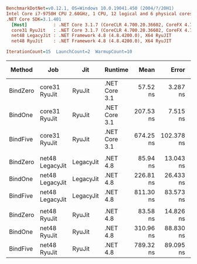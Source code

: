 ``` ini

BenchmarkDotNet=v0.12.1, OS=Windows 10.0.19041.450 (2004/?/20H1)
Intel Core i7-9750H CPU 2.60GHz, 1 CPU, 12 logical and 6 physical cores
.NET Core SDK=3.1.401
  [Host]          : .NET Core 3.1.7 (CoreCLR 4.700.20.36602, CoreFX 4.700.20.37001), X64 RyuJIT
  core31 RyuJit   : .NET Core 3.1.7 (CoreCLR 4.700.20.36602, CoreFX 4.700.20.37001), X64 RyuJIT
  net48 LegacyJit : .NET Framework 4.8 (4.8.4200.0), X64 RyuJIT
  net48 RyuJit    : .NET Framework 4.8 (4.8.4200.0), X64 RyuJIT

IterationCount=15  LaunchCount=2  WarmupCount=10  

```
|   Method |             Job |       Jit |       Runtime |      Mean |      Error |     StdDev |    Median | Ratio | RatioSD |  Gen 0 | Gen 1 | Gen 2 | Allocated |
|--------- |---------------- |---------- |-------------- |----------:|-----------:|-----------:|----------:|------:|--------:|-------:|------:|------:|----------:|
| BindZero |   core31 RyuJit |    RyuJit | .NET Core 3.1 |  57.52 ns |   3.287 ns |   4.819 ns |  57.03 ns |  1.00 |    0.00 |      - |     - |     - |         - |
|  BindOne |   core31 RyuJit |    RyuJit | .NET Core 3.1 | 207.53 ns |   7.515 ns |  11.247 ns | 206.32 ns |  3.63 |    0.29 | 0.0229 |     - |     - |     144 B |
| BindFive |   core31 RyuJit |    RyuJit | .NET Core 3.1 | 674.25 ns | 102.378 ns | 143.520 ns | 575.25 ns | 11.92 |    3.40 | 0.0687 |     - |     - |     432 B |
|          |                 |           |               |           |            |            |           |       |         |        |       |       |           |
| BindZero | net48 LegacyJit | LegacyJit |      .NET 4.8 |  85.94 ns |  13.043 ns |  19.118 ns |  82.81 ns |  1.00 |    0.00 |      - |     - |     - |         - |
|  BindOne | net48 LegacyJit | LegacyJit |      .NET 4.8 | 226.81 ns |  26.433 ns |  39.564 ns | 206.32 ns |  2.72 |    0.52 | 0.0253 |     - |     - |     160 B |
| BindFive | net48 LegacyJit | LegacyJit |      .NET 4.8 | 811.30 ns |  83.573 ns | 125.088 ns | 812.03 ns |  9.88 |    2.81 | 0.0706 |     - |     - |     449 B |
|          |                 |           |               |           |            |            |           |       |         |        |       |       |           |
| BindZero |    net48 RyuJit |    RyuJit |      .NET 4.8 |  83.58 ns |  14.826 ns |  22.190 ns |  74.01 ns |  1.00 |    0.00 |      - |     - |     - |         - |
|  BindOne |    net48 RyuJit |    RyuJit |      .NET 4.8 | 310.96 ns |  88.830 ns | 132.956 ns | 237.54 ns |  3.95 |    1.78 | 0.0253 |     - |     - |     160 B |
| BindFive |    net48 RyuJit |    RyuJit |      .NET 4.8 | 789.32 ns |  89.095 ns | 127.777 ns | 771.85 ns |  9.84 |    2.65 | 0.0706 |     - |     - |     449 B |
